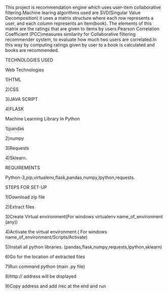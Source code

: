 
This project is recommendation engine which uses user-item collaborative filtering.Machine learing algorithms used are SVD(Singular Value Decomposition) it uses a matrix structure where each row represents a user, and each column represents an item(book). The elements of this matrix are the ratings that are given to items by users.Pearson Correlation Coefficient (PCC)measures similarity for Collaborative filtering recommender system, to evaluate how much two users are correlated.In this way by computing ratings given by user to a book is calculated and books are recommended.


TECHNOLOGIES USED

Web Technologies

1)HTML

2)CSS

3)JAVA SCRIPT

4)FLASK




Machine Learning Library In Python

1)pandas

2)numpy

3)Requests

4)Sklearn.


REQUIREMENTS


Python-3,pip,virtualenv,flask,pandas,numpy,Ipython,requests.



STEPS FOR SET-UP


1)Download zip file 

2)Extract files  

3)Create Virtual environment(For windows virtualenv name_of_environment (any))

4)Activate the virtual environment.( For windows name_of_environment/Scripts/Activate)

5)Install all python libraries.   (pandas,flask,numpy,requests,Ipython,sklearn)

6)Go for the location of extracted files

7)Run command python (main .py file)

8)http:// address will be displayed 

9)Copy address and add /rec at the end and run








 






